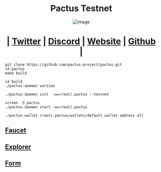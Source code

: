 <h1 align="center"> Pactus Testnet</h1>

<div align="center">

![image](https://github.com/0xSocrates/Testnet-Rehberler/assets/108215275/fc854b16-a554-419c-afbf-f99de720060a)

#  | [Twitter](https://twitter.com/pactuschain/) | [Discord](https://discord.gg/zdX6wNUFvg) | [Website](https://pactus.org/) | [Github](https://github.com/pactus-project) |

</div>


```
git clone https://github.com/pactus-project/pactus.git
cd pactus
make build
```
```
cd build
./pactus-daemon version
```
```
./pactus-daemon init  -w=/root/.pactus --testnet
```

```
screen -S pactus
./pactus-daemon start -w=/root/.pactus
```
```
./pactus-wallet /root/.pactus/wallets/default_wallet address all
```
## [Faucet](https://discord.gg/UdquSvMQh6)
## [Explorer](https://www.pactusscan.com/)
## [Form](https://docs.google.com/forms/d/e/1FAIpQLSfJ-uiNQtGZdqdApwOCU9oF_O2qAVVa2P2EJtLJvKHxvjQhpQ/viewform)


